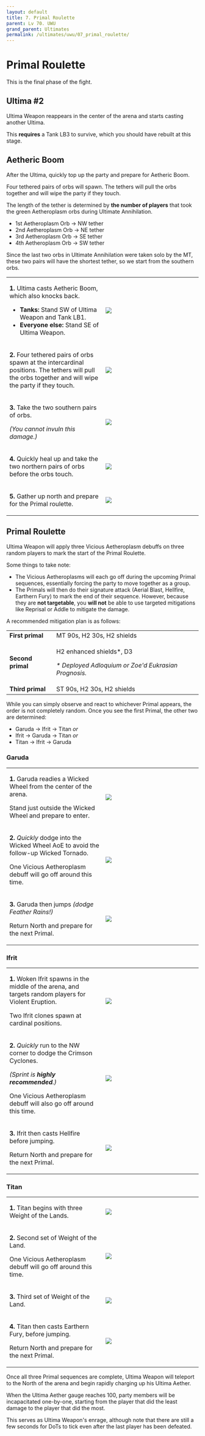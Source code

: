 ```yaml
---
layout: default
title: 7. Primal Roulette
parent: Lv 70. UWU
grand_parent: Ultimates
permalink: /ultimates/uwu/07_primal_roulette/
---
```


# Primal Roulette

This is the final phase of the fight.

## Ultima #2

Ultima Weapon reappears in the center of the arena and starts casting another Ultima.

This **requires** a Tank LB3 to survive, which you should have rebuilt at this stage.

## Aetheric Boom

After the Ultima, quickly top up the party and prepare for Aetheric Boom.

Four tethered pairs of orbs will spawn. The tethers will pull the orbs together and will wipe the party if they touch.

The length of the tether is determined by **the number of players** that took the green Aetheroplasm orbs during Ultimate Annihilation.

- 1st Aetheroplasm Orb → NW tether
- 2nd Aetheroplasm Orb → NE tether
- 3rd Aetheroplasm Orb → SE tether
- 4th Aetheroplasm Orb → SW tether

Since the last two orbs in Ultimate Annihilation were taken solo by the MT, these two pairs will have the shortest tether, so we start from the southern orbs.

<table>
  <tr>
    <td width="50%"><p><b>1.</b> Ultima casts Aetheric Boom, which also knocks back.</p><ul><li><b>Tanks:</b> Stand SW of Ultima Weapon and Tank LB1.</li><li><b>Everyone else:</b> Stand SE of Ultima Weapon.</li></ul></td>
    <td><img src="../images/primal_roulette/aetheric_boom_01.jpg"></td>
  </tr>
  <tr>
    <td><p><b>2.</b> Four tethered pairs of orbs spawn at the intercardinal positions. The tethers will pull the orbs together and will wipe the party if they touch.</p></td>
    <td><img src="../images/primal_roulette/aetheric_boom_02.jpg"></td>
  </tr>
  <tr>
    <td><p><b>3.</b> Take the two southern pairs of orbs.</p><p><em>(You cannot invuln this damage.)</em></p></td>
    <td><img src="../images/primal_roulette/aetheric_boom_03.jpg"></td>
  </tr>
  <tr>
    <td><p><b>4.</b> Quickly heal up and take the two northern pairs of orbs before the orbs touch.</p></td>
    <td><img src="../images/primal_roulette/aetheric_boom_04.jpg"></td>
  </tr>
  <tr>
    <td><p><b>5.</b> Gather up north and prepare for the Primal roulette.</p></td>
    <td><img src="../images/primal_roulette/aetheric_boom_05.jpg"></td>
  </tr>
</table>

## Primal Roulette

Ultima Weapon will apply three Vicious Aetheroplasm debuffs on three random players to mark the start of the Primal Roulette.

Some things to take note:

- The Vicious Aetheroplasms will each go off during the upcoming Primal sequences, essentially forcing the party to move together as a group.
- The Primals will then do their signature attack (Aerial Blast, Hellfire, Earthern Fury) to mark the end of their sequence. However, because they are **not targetable**, you **will not** be able to use targeted mitigations like Reprisal or Addle to mitigate the damage.

A recommended mitigation plan is as follows:

<table>
  <tr>
    <td><b>First primal</b></td>
    <td>MT 90s, H2 30s, H2 shields</td>
  </tr>
  <tr>
    <td><b>Second primal</b></td>
    <td><p>H2 enhanced shields*, D3</p><p><em>* Deployed Adloquium or Zoe'd Eukrasian Prognosis.</em></p></td>
  </tr>
  <tr>
    <td><b>Third primal</b></td>
    <td>ST 90s, H2 30s, H2 shields</td>
  </tr>
</table>

While you can simply observe and react to whichever Primal appears, the order is not completely random. Once you see the first Primal, the other two are determined:

- Garuda → Ifrit → Titan *or*
- Ifrit → Garuda → Titan *or*
- Titan → Ifrit → Garuda

### Garuda

<table>
  <tr>
    <td width="50%"><p><b>1.</b> Garuda readies a Wicked Wheel from the center of the arena.</p><p>Stand just outside the Wicked Wheel and prepare to enter.</p></td>
    <td><img src="../images/primal_roulette/primal_roulette_garuda_01.jpg"></td>
  </tr>
  <tr>
    <td><p><b>2.</b> <em>Quickly</em> dodge into the Wicked Wheel AoE to avoid the follow-up Wicked Tornado.</p><p>One Vicious Aetheroplasm debuff will go off around this time.</p></td>
    <td><img src="../images/primal_roulette/primal_roulette_garuda_02.jpg"></td>
  </tr>
  <tr>
    <td><p><b>3.</b> Garuda then jumps <em>(dodge Feather Rains!)</em><p>Return North and prepare for the next Primal.</p></p></td>
    <td><img src="../images/primal_roulette/primal_roulette_garuda_03.jpg"></td>
  </tr>
</table>

### Ifrit

<table>
  <tr>
    <td width="50%"><p><b>1.</b> Woken Ifrit spawns in the middle of the arena, and targets random players for Violent Eruption.</p><p>Two Ifrit clones spawn at cardinal positions.</p></td>
    <td><img src="../images/primal_roulette/primal_roulette_ifrit_01.jpg"></td>
  </tr>
  <tr>
    <td><p><b>2.</b> <em>Quickly</em> run to the NW corner to dodge the Crimson Cyclones.</p><p><em>(Sprint is <b>highly recommended</b>.)</em></p><p>One Vicious Aetheroplasm debuff will also go off around this time.</p></td>
    <td><img src="../images/primal_roulette/primal_roulette_ifrit_02.jpg"></td>
  </tr>
  <tr>
    <td><p><b>3.</b> Ifrit then casts Hellfire before jumping.</p><p>Return North and prepare for the next Primal.</p></td>
    <td><img src="../images/primal_roulette/primal_roulette_ifrit_03.jpg"></td>
  </tr>
</table>

### Titan

<table>
  <tr>
    <td width="50%"><p><b>1.</b> Titan begins with three Weight of the Lands.</p></td>
    <td><img src="../images/primal_roulette/primal_roulette_titan_01.jpg"></td>
  </tr>
  <tr>
    <td><p><b>2.</b> Second set of Weight of the Land.</p><p>One Vicious Aetheroplasm debuff will go off around this time.</p></td>
    <td><img src="../images/primal_roulette/primal_roulette_titan_02.jpg"></td>
  </tr>
  <tr>
    <td><p><b>3.</b> Third set of Weight of the Land.</p></td>
    <td><img src="../images/primal_roulette/primal_roulette_titan_03.jpg"></td>
  </tr>
  <tr>
    <td><p><b>4.</b> Titan then casts Earthern Fury, before jumping.</p><p>Return North and prepare for the next Primal.</p></td>
    <td><img src="../images/primal_roulette/primal_roulette_titan_04.jpg"></td>
  </tr>
</table>

Once all three Primal sequences are complete, Ultima Weapon will teleport to the North of the arena and begin rapidly charging up his Ultima Aether.

When the Ultima Aether gauge reaches 100, party members will be incapacitated one-by-one, starting from the player that did the least damage to the player that did the most.

This serves as Ultima Weapon's enrage, although note that there are still a few seconds for DoTs to tick even after the last player has been defeated.